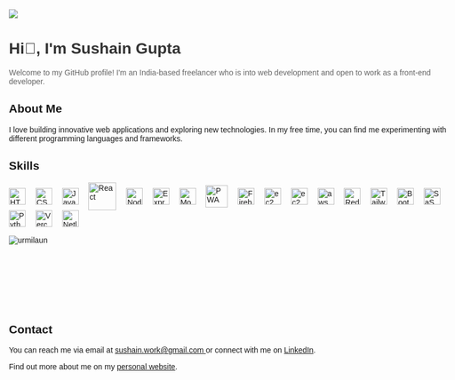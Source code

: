 <!DOCTYPE html>
<html>
<body style="font-family: Arial, sans-serif; max-width: 800px; margin: 0 auto; padding: 20px;">
    <a href="https://visitcount.itsvg.in">
        <img src="https://visitcount.itsvg.in/api?id=sushain-gupta&label=Profile%20Views&color=1&icon=0&pretty=true" />
    </a>
    <h1 style="color: #333;">Hi👋, I'm Sushain Gupta </h1>
    <p style="color: #666;">Welcome to my GitHub profile! I'm an India-based freelancer who is into web development and open to work as a front-end developer.</p>
    <h2>About Me</h2>
    <p>I love building innovative web applications and exploring new technologies. In my free time, you can find me experimenting with different programming languages and frameworks.</p>
    <h2>Skills</h2>

  <div>
            <img src="https://res.cloudinary.com/sushain/image/upload/v1674668115/Portfolio/skills/html_mcptab.svg" alt="HTML5" style="max-width: 30px; width: 30px; vertical-align: middle; margin-right: 10px;">&nbsp
            <img src="https://res.cloudinary.com/sushain/image/upload/v1674668115/Portfolio/skills/css3_lhv35v.svg" alt="CSS3" style="max-width: 30px; width: 30px; vertical-align: middle; margin-right: 10px;">&nbsp
            <img src="https://res.cloudinary.com/sushain/image/upload/v1674668115/Portfolio/skills/javascript_swauvr.svg" alt="JavaScript" style="max-width: 30px; width: 30px; vertical-align: middle; margin-right: 10px;">&nbsp
            <img src="https://res.cloudinary.com/sushain/image/upload/v1714556108/Portfolio/skills/React_Logo_krt97j.svg" alt="React" style="max-width: 50px; width: 50px; vertical-align: middle; margin-right: 10px;">&nbsp
            <img src="https://res.cloudinary.com/sushain/image/upload/v1698643899/Portfolio/skills/icons8-nodejs_lmjqiz.svg" alt="Node Js" style="max-width: 30px; width: 30px; vertical-align: middle; margin-right: 10px;">&nbsp
            <img src="https://res.cloudinary.com/sushain/image/upload/v1698644086/Portfolio/skills/icons8-express-js_aucg1o.svg" alt="Express Js" style="max-width: 30px; width: 30px; vertical-align: middle; margin-right: 10px;">&nbsp
            <img src="https://res.cloudinary.com/sushain/image/upload/v1698644406/Portfolio/skills/mongodb_original_wordmark_logo_icon_146425_qknszu.svg" alt="MongoDB" style="max-width: 30px; width: 30px; vertical-align: middle; margin-right: 10px;">&nbsp
            <img src="https://res.cloudinary.com/sushain/image/upload/v1694530093/Portfolio/skills/pwa-icon_kqwk0u.svg" alt="PWA" style="max-width: 40px; width: 40px; vertical-align: middle; margin-right: 10px;">&nbsp
            <img src="https://res.cloudinary.com/sushain/image/upload/v1674668115/Portfolio/skills/firebase_dwkgf4.png" alt="Firebase" style="max-width: 30px; width: 30px; vertical-align: middle; margin-right: 10px;">&nbsp
            <img src="https://res.cloudinary.com/sushain/image/upload/v1698645002/Portfolio/skills/svgexport-7_vhqxeb.svg" alt="ec2" style="max-width: 30px; width: 30px; vertical-align: middle; margin-right: 10px;">&nbsp
            <img src="https://res.cloudinary.com/sushain/image/upload/v1698644998/Portfolio/skills/svgexport-9_qst9qj.svg" alt="ec2 auto scaling" style="max-width: 30px; width: 30px; vertical-align: middle; margin-right: 10px;">&nbsp
            <img src="https://res.cloudinary.com/sushain/image/upload/v1714555747/Portfolio/skills/svgexport-9_kgzgp8.svg" alt="aws S3" style="max-width: 30px; width: 30px; vertical-align: middle; margin-right: 10px;">&nbsp
            <img src="https://res.cloudinary.com/sushain/image/upload/v1714556329/Portfolio/skills/redux_wi5dto.svg" alt="Redux Toolkit" style="max-width: 30px; width: 30px; vertical-align: middle; margin-right: 10px;">&nbsp
            <img src="https://res.cloudinary.com/sushain/image/upload/v1674668117/Portfolio/skills/tw_nltigb.png" alt="Tailwind CSS" style="max-width: 30px; width: 30px; vertical-align: middle; margin-right: 10px;">&nbsp
            <img src="https://res.cloudinary.com/sushain/image/upload/v1674668115/Portfolio/skills/Bootstrap_mnezkw.svg" alt="Bootstrap" style="max-width: 30px; width: 30px; vertical-align: middle; margin-right: 10px;">&nbsp
            <img src="https://res.cloudinary.com/sushain/image/upload/v1677968315/Portfolio/skills/sass.png" alt="SaSS" style="max-width: 30px; width: 30px; vertical-align: middle; margin-right: 10px;">&nbsp
            <img src="https://res.cloudinary.com/sushain/image/upload/v1674668116/Portfolio/skills/python_drwvw3.svg" alt="Python" style="max-width: 30px; width: 30px; vertical-align: middle; margin-right: 10px;">&nbsp
            <img src="https://res.cloudinary.com/sushain/image/upload/v1714555920/Portfolio/skills/svgexport-1_xn3as9.svg" alt="Vercel" style="max-width: 30px; width: 30px; vertical-align: middle; margin-right: 10px;">&nbsp
            <img src="https://res.cloudinary.com/sushain/image/upload/v1674668117/Portfolio/skills/netlify_abvuz1.svg" alt="Netlify" style="max-width: 30px; width: 30px; vertical-align: middle; margin-right: 10px;">&nbsp
</div>
<br/>
<div>
    <img align="left" src="https://github-readme-stats.vercel.app/api/top-langs?username=sushain-gupta&show_icons=true&locale=en&layout=compact" alt="urmilaun" />
</div><br/><br/><br/><br/><br/><br/><br/><br/>
    <h2>Contact</h2>
    <p>You can reach me via email at <a href="mailto:sushain.work@gmail.com"> sushain.work@gmail.com </a> or connect with me on <a href="https://www.linkedin.com/in/sushain-gupta">LinkedIn</a>.</p>
    <footer>
        <p>Find out more about me on my <a href="https://sushaingupta.vercel.app/">personal website</a>.</p>
    </footer>
</body>
</html>
